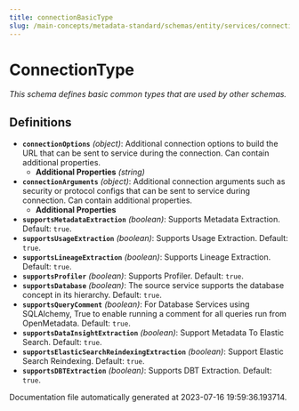 ```yaml
---
title: connectionBasicType
slug: /main-concepts/metadata-standard/schemas/entity/services/connections/connectionbasictype
---
```


# ConnectionType

*This schema defines basic common types that are used by other schemas.*

## Definitions

- <a id="definitions/connectionOptions"></a>**`connectionOptions`** *(object)*: Additional connection options to build the URL that can be sent to service during the connection. Can contain additional properties.
  - **Additional Properties** *(string)*
- <a id="definitions/connectionArguments"></a>**`connectionArguments`** *(object)*: Additional connection arguments such as security or protocol configs that can be sent to service during connection. Can contain additional properties.
  - **Additional Properties**
- <a id="definitions/supportsMetadataExtraction"></a>**`supportsMetadataExtraction`** *(boolean)*: Supports Metadata Extraction. Default: `true`.
- <a id="definitions/supportsUsageExtraction"></a>**`supportsUsageExtraction`** *(boolean)*: Supports Usage Extraction. Default: `true`.
- <a id="definitions/supportsLineageExtraction"></a>**`supportsLineageExtraction`** *(boolean)*: Supports Lineage Extraction. Default: `true`.
- <a id="definitions/supportsProfiler"></a>**`supportsProfiler`** *(boolean)*: Supports Profiler. Default: `true`.
- <a id="definitions/supportsDatabase"></a>**`supportsDatabase`** *(boolean)*: The source service supports the database concept in its hierarchy. Default: `true`.
- <a id="definitions/supportsQueryComment"></a>**`supportsQueryComment`** *(boolean)*: For Database Services using SQLAlchemy, True to enable running a comment for all queries run from OpenMetadata. Default: `true`.
- <a id="definitions/supportsDataInsightExtraction"></a>**`supportsDataInsightExtraction`** *(boolean)*: Support Metadata To Elastic Search. Default: `true`.
- <a id="definitions/supportsElasticSearchReindexingExtraction"></a>**`supportsElasticSearchReindexingExtraction`** *(boolean)*: Support Elastic Search Reindexing. Default: `true`.
- <a id="definitions/supportsDBTExtraction"></a>**`supportsDBTExtraction`** *(boolean)*: Supports DBT Extraction. Default: `true`.


Documentation file automatically generated at 2023-07-16 19:59:36.193714.
